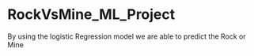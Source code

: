 # RockVsMine_ML_Project
By using the logistic Regression model we are able to predict the Rock or Mine
